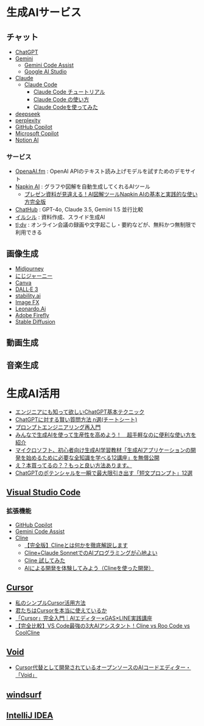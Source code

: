 # 生成AIサービス

## チャット
- [ChatGPT](https://chatgpt.com)
- [Gemini](https://gemini.google.com/app)
  - [Gemini Code Assist](https://codeassist.google/)
  - [Google AI Studio](https://aistudio.google.com)
- [Claude](https://claude.ai)
  - [Claude Code](https://docs.anthropic.com/en/docs/agents-and-tools/claude-code/overview)
    - [Claude Code チュートリアル](https://docs.anthropic.com/ja/docs/agents-and-tools/claude-code/tutorials)
    - [Claude Code の使い方](https://note.com/npaka/n/n3d754c78f439)
    - [Claude Codeを使ってみた](https://zenn.dev/mixi/articles/daee52c49e739b)
- [deepseek](https://www.deepseek.com/)
- [perplexity](https://www.perplexity.ai)
- [GitHub Copilot](https://github.com/features/copilot)
- [Microsoft Copilot](https://copilot.microsoft.com/)
- [Notion AI](https://www.notion.com/ja/product/ai)

### サービス
- [OpenaAI.fm](https://www.openai.fm/) : OpenAI APIのテキスト読み上げモデルを試すためのデモサイト
- [Napkin AI](https://www.napkin.ai/) : グラフや図解を自動生成してくれるAIツール
  - [プレゼン資料が見違える！AI図解ツールNapkin AIの基本と実践的な使い方完全版](https://tech-lab.sios.jp/archives/46830)
- [ChatHub](https://chathub.gg/ja/) : GPT-4o, Claude 3.5, Gemini 1.5 並行比較 
- [イルシル](https://irusiru.jp/) : 資料作成、スライド生成AI
- [tl;dv](https://tldv.io/ja/) : オンライン会議の録画や文字起こし・要約などが、無料かつ無制限で利用できる

## 画像生成
- [Midjourney](https://www.midjourney.com/home)
- [にじジャーニー](https://nijijourney.com/home)
- [Canva](https://www.canva.com/)
- [DALL·E 3](https://openai.com/index/dall-e-3/)
- [stability.ai](https://ja.stability.ai/)
- [Image FX](https://labs.google/fx/ja/tools/image-fx)
- [Leonardo.Ai](https://leonardo.ai/)
- [Adobe Firefly](https://www.adobe.com/jp/products/firefly.html)
- [Stable Diffusion](https://huggingface.co/spaces/stabilityai/stable-diffusion)

## 動画生成

## 音楽生成

# 生成AI活用

- [エンジニアにも知って欲しいChatGPT基本テクニック](https://qiita.com/b-mente/items/93ea3d9a4fc33a76b949)
- [ChatGPTに対する賢い質問方法 n選(チートシート)](https://qiita.com/zizynonno/items/29de3beb0ff867357ab3)
- [プロンプトエンジニアリング再入門](https://zenn.dev/acntechjp/articles/ad24cd00af552d)
- [みんなで生成AIを使って生産性を高めよう！　超手軽なのに便利な使い方を紹介](https://ascii.jp/elem/000/004/242/4242443/)
- [マイクロソフト、初心者向け生成AI学習教材「生成AIアプリケーションの開発を始めるために必要な全知識を学べる12講座」を無償公開](https://www.publickey1.jp/blog/24/aiai12.html)
- [え？本買ってるの？？もっと良い方法あります。](https://qiita.com/itsuki_m/items/3fe9b1154e6e98b182e4)
- [ChatGPTのポテンシャルを一瞬で最大限引き出す「短文プロンプト」12選](https://note.com/tasty_dunlin998/n/n62f72f8606c0)

## [Visual Studio Code](https://code.visualstudio.com/download)

### 拡張機能
- [GitHub Copilot](https://marketplace.visualstudio.com/items?itemName=GitHub.copilot)
- [Gemini Code Assist](https://marketplace.visualstudio.com/items?itemName=Google.geminicodeassist)
- [Cline](https://marketplace.visualstudio.com/items?itemName=saoudrizwan.claude-dev)
  - [【完全版】Clineとは何かを徹底解説します](https://zenn.dev/aimasaou/articles/d5dfb5a5382440)
  - [Cline+Claude SonnetでのAIプログラミングが心地よい](https://speakerdeck.com/tomohisa/cline-plus-claude-sonnetdenoaipuroguramingugaxin-di-yoi)
  - [Cline 試してみた](https://voluntas.ghost.io/try-cline/)
  - [AIによる開発を体験してみよう（Clineを使った開発）](https://zenn.dev/chameleonmeme/articles/1c09e8f856c36b)

## [Cursor](https://www.cursor.com/ja/ja)
- [私のシンプルCursor活用方法](https://note.com/nike_cha_n/n/nd0f7566019ae)
- [君たちはCursorを本当に使えているか](https://zenn.dev/jessicazu/articles/7a46a7e15c153f)
- [「Cursor」完全入門｜AIエディター×GAS×LINE実践講座](https://zenn.dev/hstats/books/8bb2fc0c65f040)
- [【完全比較】VS Code最強の3大AIアシスタント！Cline vs Roo Code vs CoolCline](https://qiita.com/syukan3/items/0b91c26fccb7a3550111)

## [Void](https://voideditor.com/)
- [Cursor代替として開発されているオープンソースのAIコードエディター・「Void」](https://kachibito.net/useful-resource/void)

## [windsurf](https://codeium.com/windsurf)

## [IntelliJ IDEA](https://www.jetbrains.com/ja-jp/idea/)
